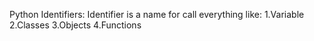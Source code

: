 Python Identifiers:
Identifier is a name for call everything like:
 1.Variable
 2.Classes
 3.Objects
 4.Functions

